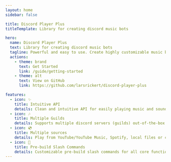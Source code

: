 ```yaml
---
layout: home
sidebar: false

title: Discord Player Plus
titleTemplate: Library for creating discord music bots

hero:
  name: Discord Player Plus
  text: Library for creating discord music bots
  tagline: Powerful and easy to use. Create highly customizable music bots in minutes. Compatible with discord.js v14.
  actions:
    - theme: brand
      text: Get Started
      link: /guide/getting-started
    - theme: alt
      text: View on GitHub
      link: https://github.com/larsrickert/discord-player-plus

features:
  - icon: ✨
    title: Intuitive API
    details: Clean and intuitive API for easily playing music and sounds. No additional dependencies needed.
  - icon: 🎶
    title: Multiple Guilds
    details: Supports multiple discord servers (guilds) out-of-the-box. Individual players will automatically be managed for you.
  - icon: 💿
    title: Multiple sources
    details: Play from YouTube/YouTube Music, Spotify, local files or custom sources using the player engine API.
  - icon: 🚀
    title: Pre-build Slash Commands
    details: Customizable pre-build slash commands for all core functionalities. Get you music bot up and running in a few minutes.
---
```

